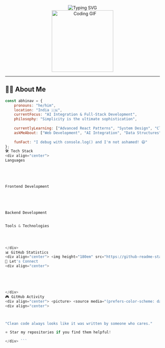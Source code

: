 <div align="center">
  <img src="https://readme-typing-svg.herokuapp.com?font=Fira+Code&weight=500&size=22&pause=1000&color=00D8FF&center=true&vCenter=true&random=false&width=600&lines=Full-Stack+Developer+%7C+AI+Enthusiast;Building+Tomorrow's+Solutions+Today;Code+%2B+Creativity+%3D+Innovation" alt="Typing SVG" />
</div>

<div align="center">
  <img src="https://user-images.githubusercontent.com/74038190/225813708-98b745f2-7d22-48cf-9150-083f1b00d6c9.gif" width="200" alt="Coding GIF"/>
</div>

---

## 👨‍💻 About Me

```javascript
const abhinav = {
    pronouns: "he/him",
    location: "India 🇮🇳",
    currentFocus: "AI Integration & Full-Stack Development",
    philosophy: "Simplicity is the ultimate sophistication",
    
    currentlyLearning: ["Advanced React Patterns", "System Design", "Cloud Architecture"],
    askMeAbout: ["Web Development", "AI Integration", "Data Structures", "Problem Solving"],
    
    funFact: "I debug with console.log() and I'm not ashamed! 😄"
};
🛠️ Tech Stack
<div align="center">
Languages





Frontend Development





Backend Development


Tools & Technologies




</div>
📊 GitHub Statistics
<div align="center"> <img height="180em" src="https://github-readme-stats-eight-theta.vercel.app/api?username=abhiii9vvv&show_icons=true&theme=algolia&include_all_commits=true&count_private=true&hide_border=true" alt="GitHub Stats"/> <img height="180em" src="https://github-readme-stats-eight-theta.vercel.app/api/top-langs/?username=abhiii9vvv&layout=compact&langs_count=8&theme=algolia&hide_border=true" alt="Top Languages"/> </div> <div align="center"> <img src="https://streak-stats.demolab.com?user=abhiii9vvv&theme=algolia&hide_border=true" alt="GitHub Streak" /> </div> <div align="center"> <img src="https://github-readme-activity-graph.vercel.app/graph?username=abhiii9vvv&bg_color=0D1117&color=5BCDEC&line=5BCDEC&point=FFFFFF&hide_border=true" alt="Activity Graph" /> </div>
🤝 Let's Connect
<div align="center">





</div>
🎮 GitHub Activity
<div align="center"> <picture> <source media="(prefers-color-scheme: dark)" srcset="https://raw.githubusercontent.com/abhiii9vvv/abhiii9vvv/output/github-snake-dark.svg" /> <source media="(prefers-color-scheme: light)" srcset="https://raw.githubusercontent.com/abhiii9vvv/abhiii9vvv/output/github-snake.svg" /> <img alt="GitHub Snake" src="https://raw.githubusercontent.com/abhiii9vvv/abhiii9vvv/output/github-snake.svg" /> </picture> </div>
<div align="center">



"Clean code always looks like it was written by someone who cares."

⭐️ Star my repositories if you find them helpful!

</div> ```
